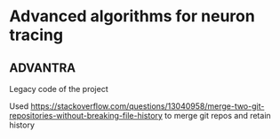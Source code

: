# Advanced algorithms for neuron tracing
## ADVANTRA
Legacy code of the project

Used  https://stackoverflow.com/questions/13040958/merge-two-git-repositories-without-breaking-file-history
to merge git repos and retain history
